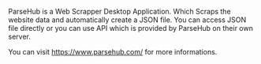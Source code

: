 ParseHub is a Web Scrapper Desktop Application. Which Scraps the website data and automatically create a JSON file.
You can access JSON file directly or you can use API which is provided by ParseHub on their own server.

You can visit https://www.parsehub.com/ for more informations.
